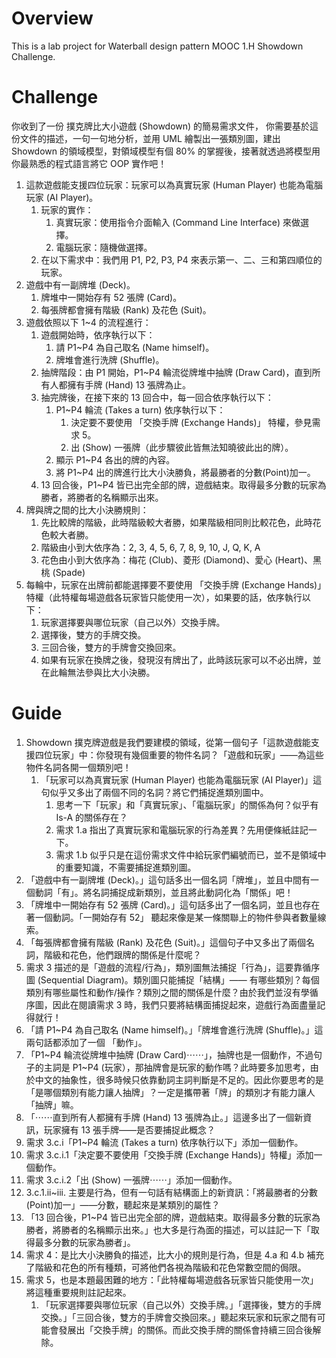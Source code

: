 # Overview

This is a lab project for Waterball design pattern MOOC 1.H Showdown Challenge.

# Challenge

你收到了一份 撲克牌比大小遊戲 (Showdown) 的簡易需求文件， 你需要基於這份文件的描述，一句一句地分析，並用 UML 繪製出一張類別圖，建出 Showdown 的領域模型，對領域模型有個 80% 的掌握後，接著就透過將模型用你最熟悉的程式語言將它 OOP 實作吧！

1. 這款遊戲能支援四位玩家：玩家可以為真實玩家 (Human Player) 也能為電腦玩家 (AI Player)。
	1. 玩家的實作：
		1. 真實玩家：使用指令介面輸入 (Command Line Interface) 來做選擇。
		2. 電腦玩家：隨機做選擇。
   2. 在以下需求中：我們用 P1, P2, P3, P4 來表示第一、二、三和第四順位的玩家。
2. 遊戲中有一副牌堆 (Deck)。
   1. 牌堆中一開始存有 52 張牌 (Card)。
   2. 每張牌都會擁有階級 (Rank) 及花色 (Suit)。
3. 遊戲依照以下 1~4 的流程進行：
   1. 遊戲開始時，依序執行以下：
      1. 請 P1~P4 為自己取名 (Name himself)。
      2. 牌堆會進行洗牌 (Shuffle)。
   2. 抽牌階段：由 P1 開始，P1~P4 輪流從牌堆中抽牌 (Draw Card)，直到所有人都擁有手牌 (Hand) 13 張牌為止。
   3. 抽完牌後，在接下來的 13 回合中，每一回合依序執行以下：
      1. P1~P4 輪流 (Takes a turn) 依序執行以下：
         1. 決定要不要使用 「交換手牌 (Exchange Hands)」 特權，參見需求 5。
         2. 出 (Show) 一張牌（此步驟彼此皆無法知曉彼此出的牌）。
      2. 顯示 P1~P4 各出的牌的內容。
      3. 將 P1~P4 出的牌進行比大小決勝負，將最勝者的分數(Point)加一。
   4. 13 回合後，P1~P4 皆已出完全部的牌，遊戲結束。取得最多分數的玩家為勝者，將勝者的名稱顯示出來。
4. 牌與牌之間的比大小決勝規則：
   1. 先比較牌的階級，此時階級較大者勝，如果階級相同則比較花色，此時花色較大者勝。
   2. 階級由小到大依序為：2, 3, 4, 5, 6, 7, 8, 9, 10, J, Q, K, A
   3. 花色由小到大依序為：梅花 (Club)、菱形 (Diamond)、愛心 (Heart)、黑桃 (Spade)
5. 每輪中，玩家在出牌前都能選擇要不要使用 「交換手牌 (Exchange Hands)」 特權（此特權每場遊戲各玩家皆只能使用一次），如果要的話，依序執行以下：
   1. 玩家選擇要與哪位玩家（自己以外）交換手牌。
   2. 選擇後，雙方的手牌交換。
   3. 三回合後，雙方的手牌會交換回來。
   4. 如果有玩家在換牌之後，發現沒有牌出了，此時該玩家可以不必出牌，並在此輪無法參與比大小決勝。

# Guide

1. Showdown 撲克牌遊戲是我們要建模的領域，從第一個句子「這款遊戲能支援四位玩家」中：你發現有幾個重要的物件名詞？「遊戲和玩家」——為這些物件名詞各開一個類別吧！
   1. 「玩家可以為真實玩家 (Human Player) 也能為電腦玩家 (AI Player)」這句似乎又多出了兩個不同的名詞？將它們捕捉進類別圖中。
      1. 思考一下「玩家」和「真實玩家」、「電腦玩家」的關係為何？似乎有 Is-A 的關係存在？
      2. 需求 1.a 指出了真實玩家和電腦玩家的行為差異？先用便條紙註記一下。
      3. 需求 1.b 似乎只是在這份需求文件中給玩家們編號而已，並不是領域中的重要知識，不需要捕捉進類別圖。
2. 「遊戲中有一副牌堆 (Deck)。」這句話多出一個名詞「牌堆」，並且中間有一個動詞「有」。將名詞捕捉成新類別，並且將此動詞化為「關係」吧！
3. 「牌堆中一開始存有 52 張牌 (Card)。」這句話多出了一個名詞，並且也存在著一個動詞。「一開始存有 52」 聽起來像是某一條關聯上的物件參與者數量線索。
4. 「每張牌都會擁有階級 (Rank) 及花色 (Suit)。」這個句子中又多出了兩個名詞，階級和花色，他們跟牌的關係是什麼呢？
5. 需求 3 描述的是「遊戲的流程/行為」，類別圖無法捕捉「行為」，這要靠循序圖 (Sequential Diagram)。類別圖只能捕捉「結構」—— 有哪些類別？每個類別有哪些屬性和動作/操作？類別之間的關係是什麼？由於我們並沒有學循序圖，因此在閱讀需求 3 時，我們只要將結構面捕捉起來，遊戲行為面盡量記得就行！
6. 「請 P1~P4 為自己取名 (Name himself)。」「牌堆會進行洗牌 (Shuffle)。」這兩句話都添加了一個 「動作」。
7. 「P1~P4 輪流從牌堆中抽牌 (Draw Card)⋯⋯」，抽牌也是一個動作，不過句子的主詞是 P1~P4 (玩家），那抽牌會是玩家的動作嗎？此時要多加思考，由於中文的抽象性，很多時候只依靠動詞主詞判斷是不足的。因此你要思考的是「是哪個類別有能力讓人抽牌」？一定是攜帶著「牌」的類別才有能力讓人「抽牌」嘛。
8. 「⋯⋯直到所有人都擁有手牌 (Hand) 13 張牌為止。」這邊多出了一個新資訊，玩家擁有 13 張手牌——是否要捕捉此概念？
9. 需求 3.c.i「P1~P4 輪流 (Takes a turn) 依序執行以下」添加一個動作。
10. 需求 3.c.i.1「決定要不要使用「交換手牌 (Exchange Hands)」特權」添加一個動作。
11. 需求 3.c.i.2「出 (Show) 一張牌⋯⋯」添加一個動作。
12. 3.c.1.ii~iii. 主要是行為，但有一句話有結構面上的新資訊：「將最勝者的分數(Point)加一」——分數，聽起來是某類別的屬性？
13. 「13 回合後，P1~P4 皆已出完全部的牌，遊戲結束。取得最多分數的玩家為勝者，將勝者的名稱顯示出來。」也大多是行為面的描述，可以註記一下「取得最多分數的玩家為勝者」。
14. 需求 4：是比大小決勝負的描述，比大小的規則是行為，但是 4.a 和 4.b 補充了階級和花色的所有種類，可將他們各視為階級和花色常數空間的侷限。
15. 需求 5，也是本題最困難的地方：「此特權每場遊戲各玩家皆只能使用一次」將這種重要規則註記起來。
    1. 「玩家選擇要與哪位玩家（自己以外）交換手牌。」「選擇後，雙方的手牌交換。」「三回合後，雙方的手牌會交換回來。」聽起來玩家和玩家之間有可能會發展出「交換手牌」的關係。而此交換手牌的關係會持續三回合後解除。
